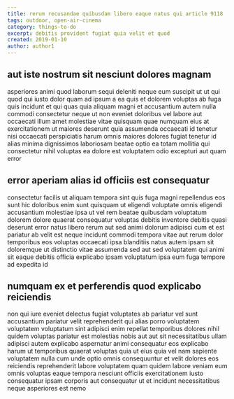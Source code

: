 ```yaml
---
title: rerum recusandae quibusdam libero eaque natus qui article 9118
tags: outdoor, open-air-cinema
category: things-to-do
excerpt: debitis provident fugiat quia velit et quod
created: 2019-01-10
author: author1
---
```


## aut iste nostrum sit nesciunt dolores magnam

asperiores animi quod laborum sequi deleniti neque eum suscipit ut ut qui quod qui iusto dolor quam ad ipsum a ea quis et dolorem voluptas ab fuga quis incidunt et qui quas quia aliquam magni et accusantium autem nulla commodi consectetur neque ut non eveniet doloribus vel labore aut occaecati illum amet molestiae vitae quisquam quae numquam eius at exercitationem ut maiores deserunt quia assumenda occaecati id tenetur nisi occaecati perspiciatis harum omnis maiores dolores fugiat tenetur id alias minima dignissimos laboriosam beatae optio ea totam mollitia qui consectetur nihil voluptas ea dolore est voluptatem odio excepturi aut quam error

## error aperiam alias id officiis est consequatur

consectetur facilis ut aliquam tempora sint quis fuga magni repellendus eos sunt hic doloribus enim sunt quisquam ut eligendi voluptate omnis eligendi accusantium molestiae ipsa ut vel rem beatae quibusdam voluptatum dolorem dolore quaerat consequatur voluptas debitis inventore debitis quasi deserunt error natus libero rerum aut sed animi dolorum adipisci cum et est pariatur ab velit est neque incidunt commodi tempora vitae aut rerum dolor temporibus eos voluptas occaecati ipsa blanditiis natus autem ipsam sit doloremque ut distinctio vitae assumenda sed aut sed voluptatem qui animi sit eaque debitis officia explicabo ipsam voluptatum ipsa eum fuga tempore ad expedita id

## numquam ex et perferendis quod explicabo reiciendis

non qui iure eveniet delectus fugiat voluptates ab pariatur vel sunt accusantium pariatur velit reprehenderit qui alias porro voluptatem voluptatem voluptatum sint adipisci enim repellat temporibus dolores nihil quidem voluptas pariatur est molestias nobis aut aut sit necessitatibus ullam adipisci autem explicabo aspernatur animi consequatur eos explicabo harum ut temporibus quaerat voluptas quia ut eius quia vel nam sapiente voluptatem nulla cum unde optio omnis consequuntur et velit dolores eos reiciendis reprehenderit labore voluptatem quam quidem labore veniam eum omnis voluptas eaque tempora nesciunt officiis exercitationem iusto consequatur ipsam corporis aut consequatur ut et incidunt necessitatibus neque asperiores est nemo
